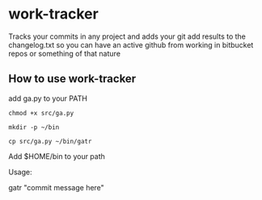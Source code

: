 # work-tracker
Tracks your commits in any project and adds your git add results to the changelog.txt so you can have an active github from working in bitbucket repos or something of that nature

## How to use work-tracker
add ga.py to your PATH

`chmod +x src/ga.py`

`mkdir -p ~/bin`

`cp src/ga.py ~/bin/gatr`

Add $HOME/bin to your path


Usage:

gatr "commit message here"

